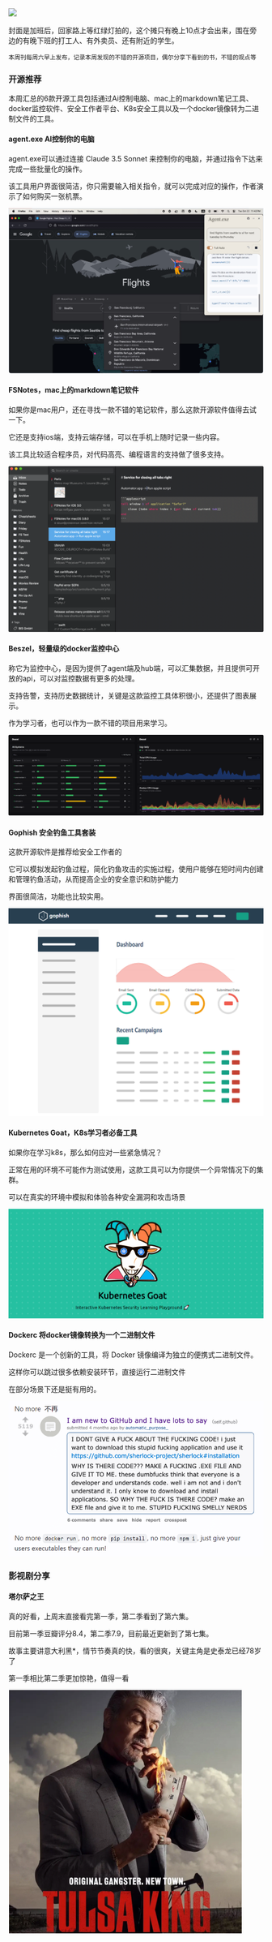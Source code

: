 <img src="/assets/03/03-01.png" width="400" />

封面是加班后，回家路上等红绿灯拍的，这个摊只有晚上10点才会出来，围在旁边的有晚下班的打工人、有外卖员、还有附近的学生。

<small>本周刊每周六早上发布，记录本周发现的不错的开源项目，偶尔分享下看到的书，不错的观点等</small>  

### 开源推荐

本周汇总的6款开源工具包括通过Ai控制电脑、mac上的markdown笔记工具、docker监控软件、安全工作者平台、K8s安全工具以及一个docker镜像转为二进制文件的工具。

#### agent.exe AI控制你的电脑

agent.exe可以通过连接 Claude 3.5 Sonnet 来控制你的电脑，并通过指令下达来完成一些批量化的操作。

该工具用户界面很简洁，你只需要输入相关指令，就可以完成对应的操作，作者演示了如何购买一张机票。

![](../../../public/assets/03/image.png)


#### FSNotes，mac上的markdown笔记软件

如果你是mac用户，还在寻找一款不错的笔记软件，那么这款开源软件值得去试一下。

它还是支持ios端，支持云端存储，可以在手机上随时记录一些内容。

该工具比较适合程序员，对代码高亮、编程语言的支持做了很多支持。

![](../../../public/assets/03/image-1.png)

#### Beszel，轻量级的docker监控中心

称它为监控中心，是因为提供了agent端及hub端，可以汇集数据，并且提供可开放的api，可以对监控数据有更多的处理。

支持告警，支持历史数据统计，关键是这款监控工具体积很小，还提供了图表展示。

作为学习者，也可以作为一款不错的项目用来学习。

![](../../../public/assets/03/image-2.png)

#### Gophish 安全钓鱼工具套装

这款开源软件是推荐给安全工作者的

它可以模拟发起钓鱼过程，简化钓鱼攻击的实施过程，使用户能够在短时间内创建和管理钓鱼活动，从而提高企业的安全意识和防护能力

界面很简洁，功能也比较实用。

![](../../../public/assets/03/image-3.png)

#### Kubernetes Goat，K8s学习者必备工具

如果你在学习k8s，那么如何应对一些紧急情况？

正常在用的环境不可能作为测试使用，这款工具可以为你提供一个异常情况下的集群。

可以在真实的环境中模拟和体验各种安全漏洞和攻击场景

![](../../../public/assets/03/image-4.png)

#### Dockerc 将docker镜像转换为一个二进制文件

Dockerc 是一个创新的工具，将 Docker 镜像编译为独立的便携式二进制文件。

这样你可以跳过很多依赖安装环节，直接运行二进制文件

在部分场景下还是挺有用的。


![](../../../public/assets/03/image-5.png)


### 影视剧分享

#### 塔尔萨之王 

真的好看，上周末直接看完第一季，第二季看到了第六集。

目前第一季豆瓣评分8.4，第二季7.9，目前最近更新到了第七集。

故事主要讲意大利黑*，情节节奏真的快，看的很爽，关键主角是史泰龙已经78岁了

第一季相比第二季更加惊艳，值得一看

![](../../../public/assets/03/image-6.png)

